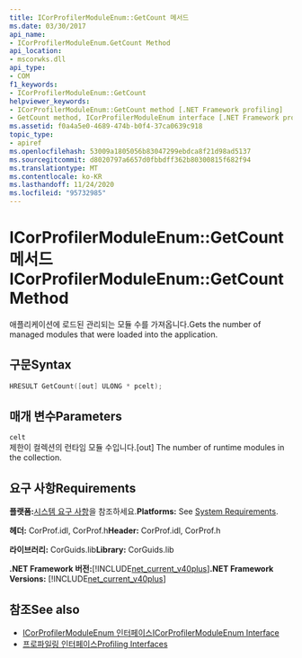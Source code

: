 ```yaml
---
title: ICorProfilerModuleEnum::GetCount 메서드
ms.date: 03/30/2017
api_name:
- ICorProfilerModuleEnum.GetCount Method
api_location:
- mscorwks.dll
api_type:
- COM
f1_keywords:
- ICorProfilerModuleEnum::GetCount
helpviewer_keywords:
- ICorProfilerModuleEnum::GetCount method [.NET Framework profiling]
- GetCount method, ICorProfilerModuleEnum interface [.NET Framework profiling]
ms.assetid: f0a4a5e0-4689-474b-b0f4-37ca0639c918
topic_type:
- apiref
ms.openlocfilehash: 53009a1805056b83047299ebdca8f21d98ad5137
ms.sourcegitcommit: d8020797a6657d0fbbdff362b80300815f682f94
ms.translationtype: MT
ms.contentlocale: ko-KR
ms.lasthandoff: 11/24/2020
ms.locfileid: "95732985"
---
```

# <a name="icorprofilermoduleenumgetcount-method"></a><span data-ttu-id="686c7-102">ICorProfilerModuleEnum::GetCount 메서드</span><span class="sxs-lookup"><span data-stu-id="686c7-102">ICorProfilerModuleEnum::GetCount Method</span></span>

<span data-ttu-id="686c7-103">애플리케이션에 로드된 관리되는 모듈 수를 가져옵니다.</span><span class="sxs-lookup"><span data-stu-id="686c7-103">Gets the number of managed modules that were loaded into the application.</span></span>  
  
## <a name="syntax"></a><span data-ttu-id="686c7-104">구문</span><span class="sxs-lookup"><span data-stu-id="686c7-104">Syntax</span></span>  
  
```cpp  
HRESULT GetCount([out] ULONG * pcelt);  
```  
  
## <a name="parameters"></a><span data-ttu-id="686c7-105">매개 변수</span><span class="sxs-lookup"><span data-stu-id="686c7-105">Parameters</span></span>  

 `celt`  
 <span data-ttu-id="686c7-106">제한이 컬렉션의 런타임 모듈 수입니다.</span><span class="sxs-lookup"><span data-stu-id="686c7-106">[out] The number of runtime modules in the collection.</span></span>  
  
## <a name="requirements"></a><span data-ttu-id="686c7-107">요구 사항</span><span class="sxs-lookup"><span data-stu-id="686c7-107">Requirements</span></span>  

 <span data-ttu-id="686c7-108">**플랫폼:**[시스템 요구 사항](../../get-started/system-requirements.md)을 참조하세요.</span><span class="sxs-lookup"><span data-stu-id="686c7-108">**Platforms:** See [System Requirements](../../get-started/system-requirements.md).</span></span>  
  
 <span data-ttu-id="686c7-109">**헤더:** CorProf.idl, CorProf.h</span><span class="sxs-lookup"><span data-stu-id="686c7-109">**Header:** CorProf.idl, CorProf.h</span></span>  
  
 <span data-ttu-id="686c7-110">**라이브러리:** CorGuids.lib</span><span class="sxs-lookup"><span data-stu-id="686c7-110">**Library:** CorGuids.lib</span></span>  
  
 <span data-ttu-id="686c7-111">**.NET Framework 버전:**[!INCLUDE[net_current_v40plus](../../../../includes/net-current-v40plus-md.md)]</span><span class="sxs-lookup"><span data-stu-id="686c7-111">**.NET Framework Versions:** [!INCLUDE[net_current_v40plus](../../../../includes/net-current-v40plus-md.md)]</span></span>  
  
## <a name="see-also"></a><span data-ttu-id="686c7-112">참조</span><span class="sxs-lookup"><span data-stu-id="686c7-112">See also</span></span>

- [<span data-ttu-id="686c7-113">ICorProfilerModuleEnum 인터페이스</span><span class="sxs-lookup"><span data-stu-id="686c7-113">ICorProfilerModuleEnum Interface</span></span>](icorprofilermoduleenum-interface.md)
- [<span data-ttu-id="686c7-114">프로파일링 인터페이스</span><span class="sxs-lookup"><span data-stu-id="686c7-114">Profiling Interfaces</span></span>](profiling-interfaces.md)
